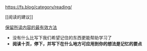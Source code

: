 https://fs.blog/category/reading/

[[阅读的建议]] 



[保留所读内容的最有效方法](https://fs.blog/how-to-retain-more-of-what-you-read/)
- 没有什么比写下我们希望记住的东西更能帮助学习了
- **阅读十页，停下，并写下在什么地方可应用到你的想法是记忆的要点** 
